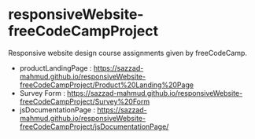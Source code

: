 # responsiveWebsite-freeCodeCampProject

Responsive website design course assignments given by freeCodeCamp. 

- productLandingPage : https://sazzad-mahmud.github.io/responsiveWebsite-freeCodeCampProject/Product%20Landing%20Page
- Survey Form : https://sazzad-mahmud.github.io/responsiveWebsite-freeCodeCampProject/Survey%20Form
- jsDocumentationPage : https://sazzad-mahmud.github.io/responsiveWebsite-freeCodeCampProject/jsDocumentationPage/
